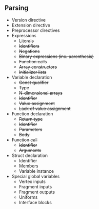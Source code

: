 ## Parsing
- Version directive
- Extension directive
- Preprocessor directives
- Expressions
    - ~~Literals~~
    - ~~Identifiers~~
    - ~~Negations~~
    - ~~Binary expressions (inc. parenthesis)~~
    - ~~Function calls~~
    - ~~Array constructors~~
    - ~~Initializer lists~~
- Variable declaration
    - ~~Const qualifier~~
    - ~~Type~~
    - ~~N-dimensional arrays~~
    - ~~Identifier~~
    - ~~Value assignment~~
    - ~~Lack of value assignment~~
- Function declaration
    - ~~Return type~~
    - ~~Identifier~~
    - ~~Parameters~~
    - ~~Body~~
- ~~Function call~~
    - ~~Identifier~~
    - ~~Arguments~~
- Struct declaration
    - Identifier
    - Members
    - Variable instance
- Special global variables
    - Vertex inputs
    - Fragment inputs
    - Fragment outputs
    - Uniforms
    - Interface blocks